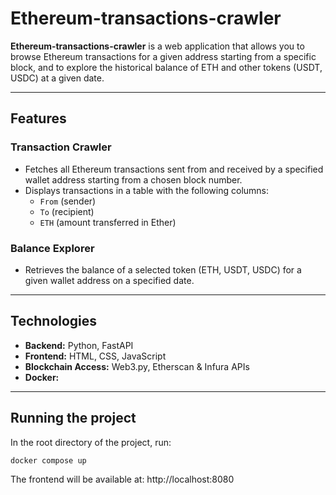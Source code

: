 # Ethereum-transactions-crawler

**Ethereum-transactions-crawler** is a web application that allows you to browse Ethereum transactions for a given address starting from a specific block, and to explore the historical balance of ETH and other tokens (USDT, USDC) at a given date.

---

## Features

### Transaction Crawler
- Fetches all Ethereum transactions sent from and received by a specified wallet address starting from a chosen block number.
- Displays transactions in a table with the following columns:
  - `From` (sender)
  - `To` (recipient)
  - `ETH` (amount transferred in Ether)

### Balance Explorer
- Retrieves the balance of a selected token (ETH, USDT, USDC) for a given wallet address on a specified date.
---

## Technologies

- **Backend:** Python, FastAPI
- **Frontend:** HTML, CSS, JavaScript
- **Blockchain Access:** Web3.py, Etherscan & Infura APIs
- **Docker:** 

---

## Running the project

In the root directory of the project, run:

```bash
docker compose up
```
The frontend will be available at:
http://localhost:8080



